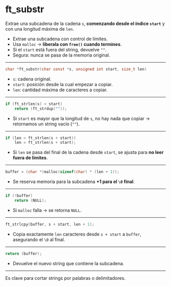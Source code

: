 # ft_substr

Extrae una subcadena de la cadena `s`, **comenzando desde el índice `start`** y con una longitud máxima de `len`.

- Extrae una subcadena con control de límites.
- Usa `malloc` → **liberala con `free()` cuando termines**.
- Si el `start` está fuera del string, devuelve `""`.
- Segura: nunca se pasa de la memoria original.

---

```c
char *ft_substr(char const *s, unsigned int start, size_t len)
```

- `s`: cadena original.
- `start`: posición desde la cual empezar a copiar.
- `len`: cantidad máxima de caracteres a copiar.

---

```c
if (ft_strlen(s) < start)
	return (ft_strdup(""));
```

- Si `start` es mayor que la longitud de `s`, no hay nada que copiar → retornamos un string vacío (`""`).

---

```c
if (len > ft_strlen(s + start))
	len = ft_strlen(s + start);
```

- Si `len` se pasa del final de la cadena desde `start`, se ajusta para **no leer fuera de límites**.

---

```c
buffer = (char *)malloc(sizeof(char) * (len + 1));
```

- Se reserva memoria para la subcadena **+1 para el `\0` final**.

---

```c
if (!buffer)
	return (NULL);
```

- Si `malloc` falla → se retorna `NULL`.

---

```c
ft_strlcpy(buffer, s + start, len + 1);
```

- Copia exactamente `len` caracteres desde `s + start` a `buffer`, asegurando el `\0` al final.

---

```c
return (buffer);
```

- Devuelve el nuevo string que contiene la subcadena.

---

Es clave para cortar strings por palabras o delimitadores.
